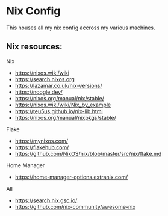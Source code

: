 # Nix Config
This houses all my nix config accross my various machines.

## Nix resources:
Nix
- https://nixos.wiki/wiki
- https://search.nixos.org
- https://lazamar.co.uk/nix-versions/
- https://noogle.dev/
- https://nixos.org/manual/nix/stable/
- https://nixos.wiki/wiki/Nix_by_example
- https://teu5us.github.io/nix-lib.html
- https://nixos.org/manual/nixpkgs/stable/

Flake
- https://mynixos.com/
- https://flakehub.com/
- https://github.com/NixOS/nix/blob/master/src/nix/flake.md

Home Manager
- https://home-manager-options.extranix.com/

All
- https://search.nix.gsc.io/
- https://github.com/nix-community/awesome-nix
